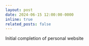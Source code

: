 ```yaml
---
layout: post
date: 2024-06-15 12:00:00-0000
inline: true
related_posts: false
---
```


Initial completion of personal website